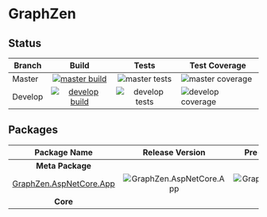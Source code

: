 # GraphZen

## Status

| Branch  |            Build             |         Tests         | Test Coverage            |
| ------- | :--------------------------: | :-------------------: | ------------------------ |
| Master  | [![master build](bbm)](bum)  | ![master tests](tbm)  | ![master coverage](cbd)  |
| Develop | [![develop build](bbd)](bud) | ![develop tests](tbd) | ![develop coverage](cbd) |

[bbm]: https://img.shields.io/azure-devops/build/graphzen/graphzen/4/master.svg
[bbd]: https://img.shields.io/azure-devops/build/graphzen/graphzen/4/develop.svg
[bum]: https://dev.azure.com/graphzen/GraphZen/_build?definitionId=4&branchName=master
[bud]: https://dev.azure.com/graphzen/GraphZen/_build?definitionId=4&branchName=develop
[tbm]: https://img.shields.io/azure-devops/tests/graphzen/graphzen/4/master.svg
[tbd]: https://img.shields.io/azure-devops/tests/graphzen/graphzen/4/develop.svg
[cbm]: https://img.shields.io/azure-devops/coverage/graphzen/graphzen/4/master.svg
[cbd]: https://img.shields.io/azure-devops/coverage/graphzen/graphzen/4/develop.svg

## Packages

|                Package Name                 |               Release Version                |             Pre-Release Version              |
| :-----------------------------------------: | :------------------------------------------: | :------------------------------------------: |
|              **Meta Package**               |
| [GraphZen.AspNetCore.App](AspNetCore.App.n) | ![GraphZen.AspNetCore.App](AspNetCore.App.v) | ![GraphZen.AspNetCore.App](AspNetCore.App.v) |
|                  **Core**                   |

[aspnetcore.app.v]: https://img.shields.io/nuget/v/GraphZen.AspNetCore.App.svg
[aspnetcore.app.vpre]: https://img.shields.io/nuget/vpre/GraphZen.AspNetCore.App.svg
[aspnetcore.app.n]: https://www.nuget.org/packages/GraphZen.AspNetCore.App
